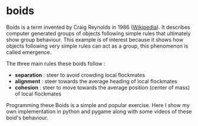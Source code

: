 # boids
Boids is a term invented by Craig Reynolds in 1986 ([Wikipedia](https://en.wikipedia.org/wiki/Boids)). It describes computer generated groups of objects following simple 
rules that ultimately show group behaviour. This example is of interest because it shows how objects following
very simple rules can act as a group, this phenomenon is called emergence.

The three main rules these boids follow :

* **separation** : steer to avoid crowding local flockmates
* **alignment** : steer towards the average heading of local flockmates
* **cohesion** : steer to move towards the average position (center of mass) of local flockmates

Programming these Boids is a simple and popular exercise. Here I show my own implementation in python and pygame along with 
some videos of these boid's behaviour.
